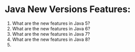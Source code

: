 # Java New Versions Features:

1. What are the new features in Java 5?
2. What are the new features in Java 6?
3. What are the new features in Java 7?
4. What are the new features in Java 8?
5.
